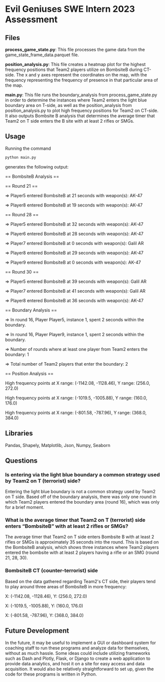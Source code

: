 # Evil Geniuses SWE Intern 2023 Assessment

## Files

**process_game_state.py**: This file processes the game data from the game_state_frame_data.parquet file.

**position_analysis.py**: This file creates a heatmap plot for the highest frequency positions that Team2 players utilize on BombsiteB during CT-side. The x and y axes represent the coordinates on the map, with the frequency representing the frequency of presence in that particular area of the map.

**main.py**: This file runs the boundary_analysis from process_game_state.py in order to determine the instances where Team2 enters the light blue boundary area on T-side, as well as the position_analysis from position_analysis.py to plot high frequency positions for Team2 on CT-side. It also outputs Bombsite B analysis that determines the average timer that Team2 on T side enters the B site with at least 2 rifles or SMGs.

## Usage

Running the command

```bash
python main.py
```

generates the following output:

== BombsiteB Analysis ==

== Round 21 ==

=> Player5 entered BombsiteB at 21 seconds with weapon(s): AK-47

=> Player8 entered BombsiteB at 19 seconds with weapon(s): AK-47

== Round 28 ==

=> Player5 entered BombsiteB at 32 seconds with weapon(s): AK-47

=> Player6 entered BombsiteB at 28 seconds with weapon(s): AK-47

=> Player7 entered BombsiteB at 0 seconds with weapon(s): Galil AR

=> Player8 entered BombsiteB at 29 seconds with weapon(s): AK-47

=> Player9 entered BombsiteB at 0 seconds with weapon(s): AK-47

== Round 30 ==

=> Player5 entered BombsiteB at 39 seconds with weapon(s): Galil AR

=> Player7 entered BombsiteB at 41 seconds with weapon(s): Galil AR

=> Player8 entered BombsiteB at 36 seconds with weapon(s): AK-47

== Boundary Analysis ==

=> In round 16, Player Player5, instance 1, spent 2 seconds within the boundary.

=> In round 16, Player Player9, instance 1, spent 2 seconds within the boundary.

=> Number of rounds where at least one player from Team2 enters the boundary: 1

=> Total number of Team2 players that enter the boundary: 2

== Position Analysis ==

High frequency points at X range: (-1142.08, -1128.46), Y range: (256.0, 272.0)

High frequency points at X range: (-1019.5, -1005.88), Y range: (160.0, 176.0)

High frequency points at X range: (-801.58, -787.96), Y range: (368.0, 384.0)

## Libraries

Pandas, Shapely, Matplotlib, Json, Numpy, Seaborn

## Questions

### Is entering via the light blue boundary a common strategy used by Team2 on T (terrorist) side?

Entering the light blue boundary is not a common strategy used by Team2 on T side. Based off of the boundary analysis, there was only one round in which Team2 players entered the boundary area (round 16), which was only for a brief moment.

### What is the average timer that Team2 on T (terrorist) side enters “BombsiteB” with at least 2 rifles or SMGs?

The average timer that Team2 on T side enters Bombsite B with at least 2 rifles or SMGs is approximately 35 seconds into the round. This is based on the BombsiteB analysis, which shows three instances where Team2 players entered the bombsite with at least 2 players having a rifle or an SMG (round 21, 28, 30).

### BombsiteB CT (counter-terrorist) side

Based on the data gathered regarding Team2's CT side, their players tend to play around three areas of BombsiteB in more frequency:

X: (-1142.08, -1128.46), Y: (256.0, 272.0)

X: (-1019.5, -1005.88), Y: (160.0, 176.0)

X: (-801.58, -787.96), Y: (368.0, 384.0)

## Future Development

In the future, it may be useful to implement a GUI or dashboard system for coaching staff to run these programs and analyze data for themselves, without as much hassle. Some ideas could include utilizing frameworks such as Dash and Plotly, Flask, or Django to create a web application to provide data analytics, and host it on a site for easy access and data acquisition. It would also be relatively straightforward to set up, given the code for these programs is written in Python.
